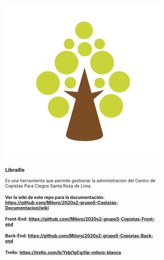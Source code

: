 <p align="center">
  <img src="imagenes/logo_copistas1.png" />
</p>

### Libraille 

Es una herramienta que permite gestionar la administracion del Centro de Copistas Para Ciegos
Santa Rosa de Lima.


 ####  Ver la wiki de este repo para la documentación: https://github.com/Miloro/2020s2-grupo5-Copistas-Documentacion/wiki
 ####  Front-End: https://github.com/Miloro/2020s2-grupo5-Copistas-Front-end
 ####  Back-End: https://github.com/Miloro/2020s2-grupo5-Copistas-Back-end
 ####  Trello: https://trello.com/b/Ysbj1gCg/tip-miloro-blanco      
